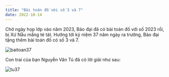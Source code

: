```yaml
---
title: "Bài toán đố với số 3 và 7" 
date: 2022-10-14
---
```


Chờ ngày họp lớp vào năm 2023, Bảo đại đã có bài toán đố với số 2023 rồi, bị Xứ Nẫu mắng té tát.
Hướng tới kỷ niệm 37 năm ngày ra trường, Bảo đại tặng thêm bài toán đố có số 3 và 7.

![baitoan37](https://github.com/user-attachments/assets/1f1aaf39-19d5-4af9-b0ae-8356f4f504a1)

Con trai của bạn Nguyễn Văn Tú đã có lời giải như sau: 

![tu37](https://github.com/user-attachments/assets/04c6670b-1f3e-47cc-b99b-fe05fbb57207)
